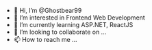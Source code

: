 - 👋 Hi, I’m @Ghostbear99
- 👀 I’m interested in Frontend Web Development
- 🌱 I’m currently learning ASP.NET, ReactJS
- 💞️ I’m looking to collaborate on ...
- 📫 How to reach me ...

<!---
Ghostbear99/Ghostbear99 is a ✨ special ✨ repository because its `README.md` (this file) appears on your GitHub profile.
You can click the Preview link to take a look at your changes.
--->
